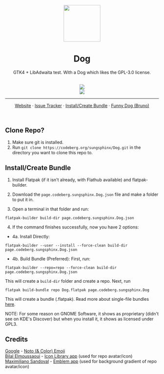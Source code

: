 <div align="center">
  <img src="https://codeberg.org/sungsphinx/Dog/raw/branch/main/data/icons/hicolor/scalable/apps/page.codeberg.sungsphinx.Dog.svg" width="120">
  <h1 align="center">Dog</h1>
  <p align="center">GTK4 + LibAdwaita test. With a Dog which likes the GPL-3.0 license.</p>
</div>

<br/>

<div align="center">
  <a href="https://codeberg.org/sungsphinx/Dog/src/branch/main/COPYING" title="License: GPL v3">
    <img src="https://img.shields.io/badge/License-GPL--3.0-blue.svg">
  </a>
  <br>
  <a href="https://stopthemingmy.app" title="Please do not theme this app">
    <img src="https://stopthemingmy.app/badge.svg">
  </a>

  <hr />

  <a href="https://sungsphinx.codeberg.page">Website</a> ·
  <a href="https://codeberg.org/sungsphinx/Dog/issues">Issue Tracker</a> · 
  <a href="https://codeberg.org/sungsphinx/Dog#install-create-bundle">Install/Create Bundle</a> · 
  <a href="https://codeberg.org/sungsphinx/Dog/raw/branch/main/src/images/bjrunoada.jpg">Funny Dog (Bruno)</a>
</div>

<br/>

## Clone Repo?
1. Make sure git is installed.
2. Run ```git clone https://codeberg.org/sungsphinx/Dog.git``` in the directory you want to clone this repo to.

## Install/Create Bundle

1. Install Flatpak (if it isn't already, with Flathub available) and flatpak-builder.

2. Download the ```page.codeberg.sungsphinx.Dog.json``` file and make a folder to put it in.

3. Open a terminal in that folder and run:
```
flatpak-builder build-dir page.codeberg.sungsphinx.Dog.json
```

4. If the command finishes successfully, now you have 2 options:
* 4a. Install Directly: 
```
flatpak-builder --user --install --force-clean build-dir page.codeberg.sungsphinx.Dog.json
```

* 4b. Build Bundle (Preferred): First, run: 
```
flatpak-builder --repo=repo --force-clean build-dir page.codeberg.sungsphinx.Dog.json
```
This will create a ```build-dir``` folder and create a repo. Next, run 
```
flatpak build-bundle repo Dog.flatpak page.codeberg.sungsphinx.Dog
``` 
This will create a bundle (.flatpak). Read more about single-file bundles [here](https://docs.flatpak.org/en/latest/single-file-bundles.html).

NOTE: For some reason on GNOME Software, it shows as proprietary (didn't see on KDE's Discover) but when you install it, it shows as licensed under GPL3.

## Credits
[Google](https://about.google) - [Noto (& Color) Emoji](https://github.com/googlefonts/noto-emoji)\
[Bilal Elmoussaoui](https://belmoussaoui.com) - [Icon Library app](https://flathub.org/apps/org.gnome.design.IconLibrary) (used for repo avatar/icon)\
[Maximiliano Sandoval](https://gitlab.gnome.org/msandova) - [Emblem app](https://flathub.org/apps/org.gnome.design.Emblem) (used for background gradient of repo avatar/icon)
